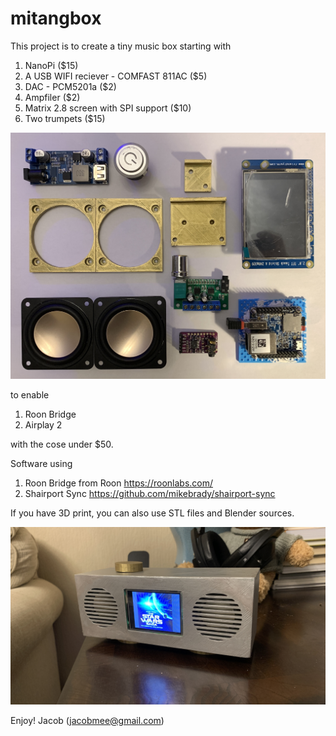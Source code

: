 # mitangbox

This project is to create a tiny music box starting with 
1) NanoPi ($15)
2) A USB WIFI reciever - COMFAST 811AC ($5)
3) DAC - PCM5201a ($2)
4) Ampfiler ($2)
5) Matrix 2.8 screen with SPI support ($10)
6) Two trumpets ($15)

![The parts](https://github.com/jacobmee/mitangbox/blob/master/parts.JPG)

to enable
1) Roon Bridge
2) Airplay 2

with the cose under $50.

Software using
1) Roon Bridge from Roon https://roonlabs.com/
2) Shairport Sync https://github.com/mikebrady/shairport-sync

If you have 3D print, you can also use STL files and Blender sources.

![The Box](https://github.com/jacobmee/mitangbox/blob/master/musicbox.JPG)


Enjoy!
Jacob (jacobmee@gmail.com)
